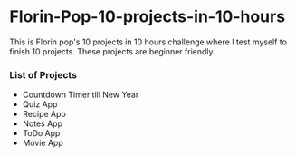 # Florin-Pop-10-projects-in-10-hours
This is Florin pop's 10 projects in 10 hours challenge where I test myself to finish 10 projects. These projects are beginner friendly.

### List of Projects
- Countdown Timer till New Year
- Quiz App
- Recipe App
- Notes App
- ToDo App
- Movie App
